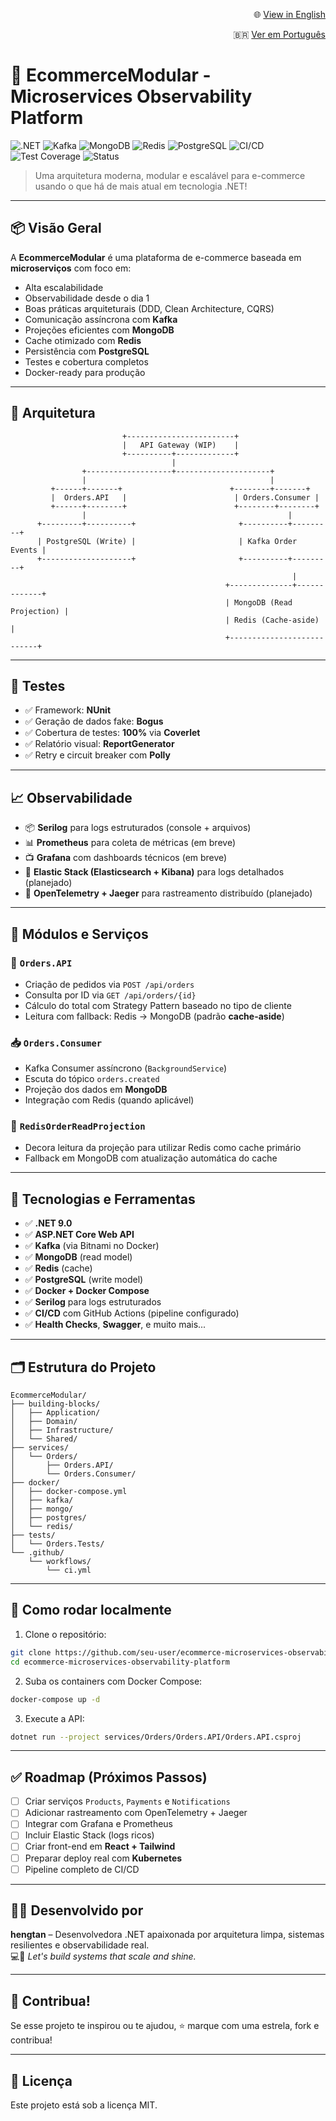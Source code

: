 <p align="right">
🌐 <a href="README.en.md">View in English</a>
</p>

<p align="right">
🇧🇷 <a href="README.md">Ver em Português</a>
</p>

# 🛒 EcommerceModular - Microservices Observability Platform

![.NET](https://img.shields.io/badge/.NET-9.0-blueviolet?logo=dotnet)
![Kafka](https://img.shields.io/badge/Kafka-Enabled-black?logo=apachekafka)
![MongoDB](https://img.shields.io/badge/MongoDB-Read%20Model-green?logo=mongodb)
![Redis](https://img.shields.io/badge/Redis-Cache-red?logo=redis)
![PostgreSQL](https://img.shields.io/badge/PostgreSQL-Write%20Model-blue?logo=postgresql)
![CI/CD](https://img.shields.io/badge/GitHub%20Actions-Enabled-blue?logo=githubactions)
![Test Coverage](https://img.shields.io/badge/Test%20Coverage-100%25-success?logo=testinglibrary)
![Status](https://img.shields.io/badge/Status-In%20Progress-yellow)

> Uma arquitetura moderna, modular e escalável para e-commerce usando o que há de mais atual em tecnologia .NET!

---

## 📦 Visão Geral

A **EcommerceModular** é uma plataforma de e-commerce baseada em **microserviços** com foco em:

- Alta escalabilidade
- Observabilidade desde o dia 1
- Boas práticas arquiteturais (DDD, Clean Architecture, CQRS)
- Comunicação assíncrona com **Kafka**
- Projeções eficientes com **MongoDB**
- Cache otimizado com **Redis**
- Persistência com **PostgreSQL**
- Testes e cobertura completos
- Docker-ready para produção

---

## 🧱 Arquitetura

```plaintext
                         +------------------------+
                         |   API Gateway (WIP)    |
                         +----------+-------------+
                                    |
                +-------------------+---------------------+
                |                                         |
         +------+-------+                        +--------+-------+
         |  Orders.API   |                        | Orders.Consumer |
         +------+--------+                        +--------+--------+
                |                                             |
      +---------+----------+                       +----------+---------+
      | PostgreSQL (Write) |                       | Kafka Order Events |
      +--------------------+                       +----------+---------+
                                                               |
                                                +--------------+-------------+
                                                | MongoDB (Read Projection) |
                                                | Redis (Cache-aside)       |
                                                +---------------------------+
```

---

## 🧪 Testes

- ✅ Framework: **NUnit**
- ✅ Geração de dados fake: **Bogus**
- ✅ Cobertura de testes: **100%** via **Coverlet**
- ✅ Relatório visual: **ReportGenerator**
- ✅ Retry e circuit breaker com **Polly**

---

## 📈 Observabilidade

- 📦 **Serilog** para logs estruturados (console + arquivos)
- 📊 **Prometheus** para coleta de métricas (em breve)
- 📺 **Grafana** com dashboards técnicos (em breve)
- 🔎 **Elastic Stack (Elasticsearch + Kibana)** para logs detalhados (planejado)
- 📡 **OpenTelemetry + Jaeger** para rastreamento distribuído (planejado)

---

## 🧩 Módulos e Serviços

### 🧾 `Orders.API`
- Criação de pedidos via `POST /api/orders`
- Consulta por ID via `GET /api/orders/{id}`
- Cálculo do total com Strategy Pattern baseado no tipo de cliente
- Leitura com fallback: Redis → MongoDB (padrão **cache-aside**)

### 📥 `Orders.Consumer`
- Kafka Consumer assíncrono (`BackgroundService`)
- Escuta do tópico `orders.created`
- Projeção dos dados em **MongoDB**
- Integração com Redis (quando aplicável)

### 💾 `RedisOrderReadProjection`
- Decora leitura da projeção para utilizar Redis como cache primário
- Fallback em MongoDB com atualização automática do cache

---

## 🧰 Tecnologias e Ferramentas

- ✅ **.NET 9.0**
- ✅ **ASP.NET Core Web API**
- ✅ **Kafka** (via Bitnami no Docker)
- ✅ **MongoDB** (read model)
- ✅ **Redis** (cache)
- ✅ **PostgreSQL** (write model)
- ✅ **Docker + Docker Compose**
- ✅ **Serilog** para logs estruturados
- ✅ **CI/CD** com GitHub Actions (pipeline configurado)
- ✅ **Health Checks**, **Swagger**, e muito mais...

---

## 🗂️ Estrutura do Projeto

```
EcommerceModular/
├── building-blocks/
│   ├── Application/
│   ├── Domain/
│   ├── Infrastructure/
│   └── Shared/
├── services/
│   └── Orders/
│       ├── Orders.API/
│       └── Orders.Consumer/
├── docker/
│   ├── docker-compose.yml
│   ├── kafka/
│   ├── mongo/
│   ├── postgres/
│   └── redis/
├── tests/
│   └── Orders.Tests/
└── .github/
    └── workflows/
        └── ci.yml
```

---

## 🚀 Como rodar localmente

1. Clone o repositório:

```bash
git clone https://github.com/seu-user/ecommerce-microservices-observability-platform.git
cd ecommerce-microservices-observability-platform
```

2. Suba os containers com Docker Compose:

```bash
docker-compose up -d
```

3. Execute a API:

```bash
dotnet run --project services/Orders/Orders.API/Orders.API.csproj
```

---

## ✅ Roadmap (Próximos Passos)

- [ ] Criar serviços `Products`, `Payments` e `Notifications`
- [ ] Adicionar rastreamento com OpenTelemetry + Jaeger
- [ ] Integrar com Grafana e Prometheus
- [ ] Incluir Elastic Stack (logs ricos)
- [ ] Criar front-end em **React + Tailwind**
- [ ] Preparar deploy real com **Kubernetes**
- [ ] Pipeline completo de CI/CD

---

## 👩‍💻 Desenvolvido por

**hengtan** – Desenvolvedora .NET apaixonada por arquitetura limpa, sistemas resilientes e observabilidade real.  
💻🚀 *Let's build systems that scale and shine.*

---

## 🌟 Contribua!

Se esse projeto te inspirou ou te ajudou, ⭐ marque com uma estrela, fork e contribua!

---

## 📜 Licença

Este projeto está sob a licença MIT.
